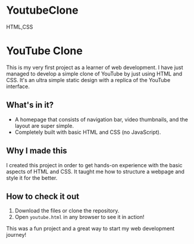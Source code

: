 # YoutubeClone
 HTML,CSS

# YouTube Clone  

This is my very first project as a learner of web development. I have just managed to develop a simple clone of YouTube by just using HTML and CSS. It's an ultra simple static design with a replica of the YouTube interface.  

## What's in it?  
- A homepage that consists of navigation bar, video thumbnails, and the layout are super simple.
- Completely built with basic HTML and CSS (no JavaScript). 

## Why I made this
I created this project in order to get hands-on experience with the basic aspects of HTML and CSS. It taught me how to structure a webpage and style it for the better.

## How to check it out
1. Download the files or clone the repository.
2. Open `youtube.html` in any browser to see it in action!  


This was a fun project and a great way to start my web development journey!  

